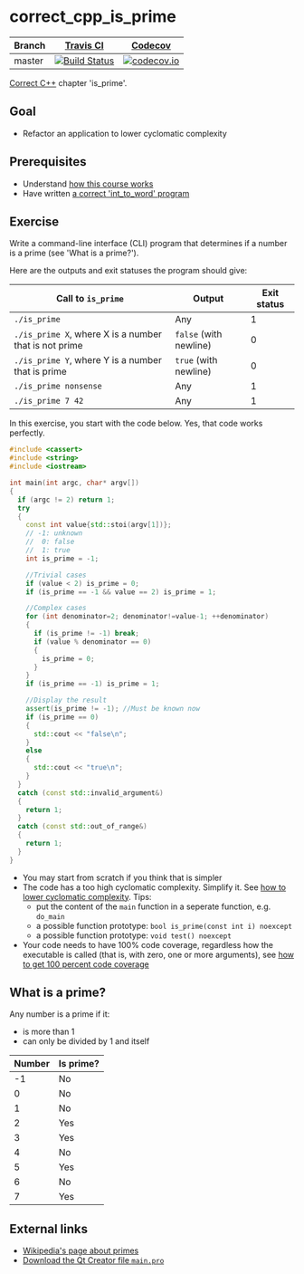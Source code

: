 # correct_cpp_is_prime

Branch|[Travis CI](https://travis-ci.org)|[Codecov](https://www.codecov.io)
---|---|---
master|[![Build Status](https://travis-ci.org/richelbilderbeek/correct_cpp_is_prime.svg?branch=master)](https://travis-ci.org/richelbilderbeek/correct_cpp_is_prime)|[![codecov.io](https://codecov.io/github/richelbilderbeek/correct_cpp_is_prime/coverage.svg?branch=master)](https://codecov.io/github/richelbilderbeek/correct_cpp_is_prime/branch/master)

[Correct C++](https://github.com/richelbilderbeek/correct_cpp) chapter 'is_prime'.

## Goal

 * Refactor an application to lower cyclomatic complexity

## Prerequisites

 * Understand [how this course works](https://github.com/richelbilderbeek/correct_cpp/blob/master/how_this_course_works.md)
 * Have written [a correct 'int_to_word' program](https://github.com/richelbilderbeek/correct_cpp_int_to_word)

## Exercise

Write a command-line interface (CLI) program that determines if a number is a prime (see 'What is a prime?').

Here are the outputs and exit statuses the program should give:

Call to `is_prime`|Output|Exit status
---|---|---
`./is_prime`|Any|1
`./is_prime X`, where X is a number that is not prime|`false` (with newline)|0
`./is_prime Y`, where Y is a number that is prime|`true` (with newline)|0
`./is_prime nonsense`|Any|1
`./is_prime 7 42`|Any|1

In this exercise, you start with the code below. Yes, that code works perfectly. 

```c++
#include <cassert>
#include <string>
#include <iostream>

int main(int argc, char* argv[]) 
{
  if (argc != 2) return 1;
  try
  {
    const int value{std::stoi(argv[1])};
    // -1: unknown
    //  0: false
    //  1: true
    int is_prime = -1;

    //Trivial cases
    if (value < 2) is_prime = 0;
    if (is_prime == -1 && value == 2) is_prime = 1;

    //Complex cases
    for (int denominator=2; denominator!=value-1; ++denominator)
    {
      if (is_prime != -1) break;
      if (value % denominator == 0)
      {
        is_prime = 0;
      }
    }
    if (is_prime == -1) is_prime = 1;

    //Display the result
    assert(is_prime != -1); //Must be known now
    if (is_prime == 0)
    {
      std::cout << "false\n";
    }
    else
    {
      std::cout << "true\n";
    }
  }
  catch (const std::invalid_argument&)
  {
    return 1;
  }
  catch (const std::out_of_range&)
  {
    return 1;
  }
}
```

 * You may start from scratch if you think that is simpler
 * The code has a too high cyclomatic complexity. Simplify it. See [how to lower cyclomatic complexity](https://github.com/richelbilderbeek/correct_cpp/blob/master/lower_cyclomatic_complexity.md). 
   Tips:
     * put the content of the `main` function in a seperate function, e.g. `do_main`
     * a possible function prototype: `bool is_prime(const int i) noexcept`
     * a possible function prototype: `void test() noexcept`
 * Your code needs to have 100% code coverage, regardless how the executable is called (that is, with zero, one or more arguments), 
   see [how to get 100 percent code coverage](https://github.com/richelbilderbeek/correct_cpp/blob/master/get_100_percent_code_coverage.md)

## What is a prime?

Any number is a prime if it:
 * is more than 1
 * can only be divided by 1 and itself

Number|Is prime?
---|---
-1|No
0|No
1|No
2|Yes
3|Yes
4|No
5|Yes
6|No
7|Yes

## External links

 * [Wikipedia's page about primes](https://en.wikipedia.org/wiki/Prime_number)
 * [Download the Qt Creator file `main.pro`](https://raw.githubusercontent.com/richelbilderbeek/correct_cpp/master/shared/main.pro)


